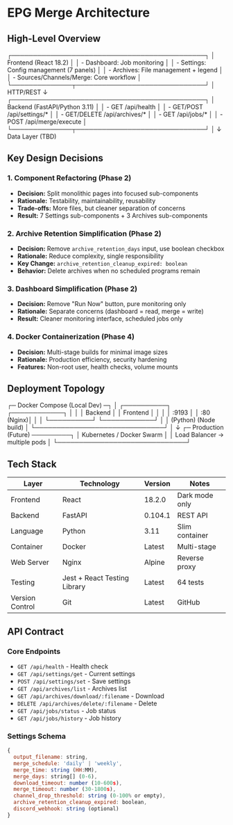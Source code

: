 # EPG Merge Architecture

## High-Level Overview

┌─────────────────────────────────────────────┐
│ Frontend (React 18.2)                       │
│ - Dashboard: Job monitoring                 │
│ - Settings: Config management (7 panels)    │
│ - Archives: File management + legend        │
│ - Sources/Channels/Merge: Core workflow     │
└──────────────┬──────────────────────────────┘
│ HTTP/REST
↓
┌─────────────────────────────────────────────┐
│ Backend (FastAPI/Python 3.11)               │
│ - GET /api/health                           │
│ - GET/POST /api/settings/*                  │
│ - GET/DELETE /api/archives/*                │
│ - GET /api/jobs/*                           │
│ - POST /api/merge/execute                   │
└──────────────┬──────────────────────────────┘
│
↓
Data Layer (TBD)

## Key Design Decisions

### 1. Component Refactoring (Phase 2)
- **Decision:** Split monolithic pages into focused sub-components
- **Rationale:** Testability, maintainability, reusability
- **Trade-offs:** More files, but cleaner separation of concerns
- **Result:** 7 Settings sub-components + 3 Archives sub-components

### 2. Archive Retention Simplification (Phase 2)
- **Decision:** Remove `archive_retention_days` input, use boolean checkbox
- **Rationale:** Reduce complexity, single responsibility
- **Key Change:** `archive_retention_cleanup_expired: boolean`
- **Behavior:** Delete archives when no scheduled programs remain

### 3. Dashboard Simplification (Phase 2)
- **Decision:** Remove "Run Now" button, pure monitoring only
- **Rationale:** Separate concerns (dashboard = read, merge = write)
- **Result:** Cleaner monitoring interface, scheduled jobs only

### 4. Docker Containerization (Phase 4)
- **Decision:** Multi-stage builds for minimal image sizes
- **Rationale:** Production efficiency, security hardening
- **Features:** Non-root user, health checks, volume mounts

## Deployment Topology
┌─ Docker Compose (Local Dev) ─┐
│ ┌──────────┐  ┌────────────┐ │
│ │ Backend  │  │ Frontend   │ │
│ │ :9193    │  │ :80 (Nginx)│ │
│ └──────────┘  └────────────┘ │
│   (Python)       (Node build)  │
└──────────────────────────────┘
│
↓
┌─ Production (Future) ─────────┐
│ Kubernetes / Docker Swarm     │
│ Load Balancer → multiple pods │
└──────────────────────────────┘

## Tech Stack

| Layer | Technology | Version | Notes |
|-------|-----------|---------|-------|
| Frontend | React | 18.2.0 | Dark mode only |
| Backend | FastAPI | 0.104.1 | REST API |
| Language | Python | 3.11 | Slim container |
| Container | Docker | Latest | Multi-stage |
| Web Server | Nginx | Alpine | Reverse proxy |
| Testing | Jest + React Testing Library | Latest | 64 tests |
| Version Control | Git | Latest | GitHub |

## API Contract

### Core Endpoints
- `GET /api/health` - Health check
- `GET /api/settings/get` - Current settings
- `POST /api/settings/set` - Save settings
- `GET /api/archives/list` - Archives list
- `GET /api/archives/download/:filename` - Download
- `DELETE /api/archives/delete/:filename` - Delete
- `GET /api/jobs/status` - Job status
- `GET /api/jobs/history` - Job history

### Settings Schema
```javascript
{
  output_filename: string,
  merge_schedule: 'daily' | 'weekly',
  merge_time: string (HH:MM),
  merge_days: string[] (0-6),
  download_timeout: number (10-600s),
  merge_timeout: number (30-1800s),
  channel_drop_threshold: string (0-100% or empty),
  archive_retention_cleanup_expired: boolean,
  discord_webhook: string (optional)
}
```
